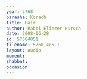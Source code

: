 ```yaml
---
year: 5768
parasha: Korach
title: Hair
author: Rabbi Eliezer Hirsch
date: 2008-06-28
id: 57684051
filename: 5768-405-1
layout: audio
moment: 
shabbat: 
occasion: 
---
```

